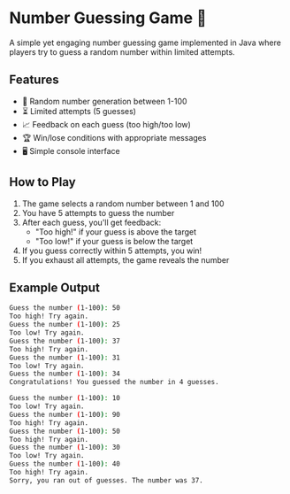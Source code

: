 # Number Guessing Game 🎯

A simple yet engaging number guessing game implemented in Java where players try to guess a random number within limited attempts.

## Features

- 🎲 Random number generation between 1-100
- ⏳ Limited attempts (5 guesses)
- 📈 Feedback on each guess (too high/too low)
- 🏆 Win/lose conditions with appropriate messages
- 🖥️ Simple console interface

## How to Play

1. The game selects a random number between 1 and 100
2. You have 5 attempts to guess the number
3. After each guess, you'll get feedback:
   - "Too high!" if your guess is above the target
   - "Too low!" if your guess is below the target
4. If you guess correctly within 5 attempts, you win!
5. If you exhaust all attempts, the game reveals the number

## Example Output

```bash
Guess the number (1-100): 50
Too high! Try again.
Guess the number (1-100): 25
Too low! Try again.
Guess the number (1-100): 37
Too high! Try again.
Guess the number (1-100): 31
Too low! Try again.
Guess the number (1-100): 34
Congratulations! You guessed the number in 4 guesses.
```

```bash
Guess the number (1-100): 10
Too low! Try again.
Guess the number (1-100): 90
Too high! Try again.
Guess the number (1-100): 50
Too high! Try again.
Guess the number (1-100): 30
Too low! Try again.
Guess the number (1-100): 40
Too high! Try again.
Sorry, you ran out of guesses. The number was 37.
```

